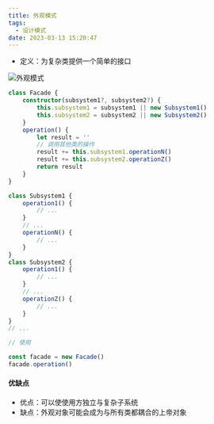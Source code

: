 ```yaml
---
title: 外观模式
tags:
  - 设计模式
date: 2023-03-13 15:20:47
---
```



- 定义：为复杂类提供一个简单的接口

![外观模式](外观模式.png)

``` typescript 
class Facade {
    constructor(subsystem1?, subsystem2?) {
        this.subsystem1 = subsystem1 || new Subsystem1()
        this.subsystem2 = subsystem2 || new Subsystem2()
    }
    operation() {
        let result = ''
        // 调用其他类的操作
        result += this.subsystem1.operationN()
        result += this.subsystem2.operationZ()
        return result
    }
}

class Subsystem1 {
    operation1() {
        // ...
    }
    // ...
    operationN() {
        // ...
    }
}
class Subsystem2 {
    operation1() {
        // ...
    }
    // ...
    operationZ() {
        // ...
    }
}
// ...

// 使用

const facade = new Facade() 
facade.operation()
```

#### 优缺点
- 优点：可以使使用方独立与复杂子系统
- 缺点：外观对象可能会成为与所有类都耦合的上帝对象